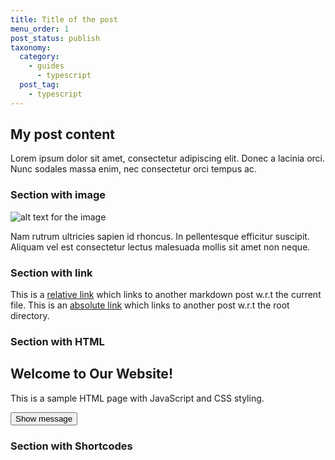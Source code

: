 ```yaml
---
title: Title of the post
menu_order: 1
post_status: publish
taxonomy:
  category:
    - guides
      - typescript
  post_tag:
    - typescript
---
```


## My post content

Lorem ipsum dolor sit amet, consectetur adipiscing elit. Donec a lacinia orci.
Nunc sodales massa enim, nec consectetur orci tempus ac.

### Section with image

![alt text for the image](/_images/pic4.jpg "Caption for the image")

Nam rutrum ultricies sapien id rhoncus. In pellentesque efficitur suscipit.
Aliquam vel est consectetur lectus malesuada mollis sit amet non neque.

### Section with link

This is a [relative link](../sub-dir1/post3.md) which links to another markdown post w.r.t the current file.
This is an [absolute link](/folder1/sub-dir1/post3.md) which links to another post w.r.t the root directory.

### Section with HTML

<section id="home">
    <h2>Welcome to Our Website!</h2>
    <p>This is a sample HTML page with JavaScript and CSS styling.</p>
    <button type="button" onclick="showMessage()">Show message</button>
</section>

<script>
    function showMessage() {
        alert('Thank you for contacting us!');
    }
</script>

<!-- Sample CSS Style -->
<style>
    h1 {
        color: red;
    }
</style>

### Section with Shortcodes
